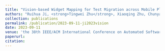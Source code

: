 ```yaml
---
title: "Vision-based Widget Mapping for Test Migration across Mobile Platforms: Are We There Yet?"
authors: "Ruihua Ji, <strong>Tingwei Zhu</strong>, Xiaoqing Zhu, Chunyang Chen, Minxue Pan, Tian Zhang"
collection: publications
permalink: /publication/2023-09-11-ji2023vision
date: 2023-09-11
venue: 'the 38th IEEE/ACM International Conference on Automated Software Engineering (ASE 2023)'
paperurl: 
citation: 
---
```


